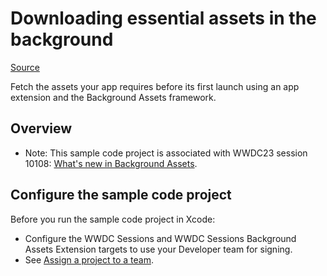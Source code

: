 # Downloading essential assets in the background

[Source](https://developer.apple.com/documentation/backgroundassets/downloading_essential_assets_in_the_background)

Fetch the assets your app requires before its first launch using an app extension and the Background Assets framework.

## Overview
- Note: This sample code project is associated with WWDC23 session 10108: [What's new in Background Assets](https://developer.apple.com/wwdc23/10108/).

## Configure the sample code project
Before you run the sample code project in Xcode:
* Configure the WWDC Sessions and WWDC Sessions Background Assets Extension targets to use your Developer team for signing.
* See [Assign a project to a team](https://help.apple.com/xcode/mac/current/#/dev23aab79b4).

